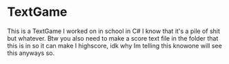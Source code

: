 # TextGame
This is a TextGame I worked on in school in C# I know that it's a pile of shit but whatever. Btw you also need to make a score text file in the folder that this is in so it can make I highscore, idk why Im telling this knowone will see this anyways so.
